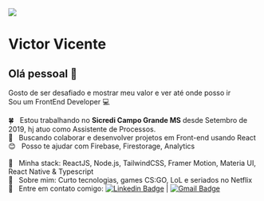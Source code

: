 
<img width="auto" src="https://i.pinimg.com/originals/38/e6/45/38e64532c3322f4cd4b7691f75e043a8.jpg">

# Victor Vicente

## Olá pessoal 👋
Gosto de ser desafiado e mostrar meu valor e ver até onde posso ir
<br/>
Sou um FrontEnd Developer :computer:

 :four_leaf_clover:  &nbsp; Estou trabalhando no **Sicredi Campo Grande MS** desde Setembro de 2019, hj atuo como Assistente de Processos.
 <br/> :green_heart: &nbsp; Buscando colaborar e desenvolver projetos em Front-end usando React
 <br/> :blush: &nbsp; Posso te ajudar com Firebase, Firestorage, Analytics  
 <br/>  :green_book: &nbsp; Minha stack: ReactJS, Node.js, TailwindCSS, Framer Motion, Materia UI,  React Native & Typescript
 <br/> 💬  &nbsp; Sobre mim: Curto tecnologias, games CS:GO, LoL e seriados no Netflix
 <br/> :email: &nbsp; Entre em contato comigo: [![Linkedin Badge](https://img.shields.io/badge/-Victor_Vicente-blue?style=flat-square&logo=Linkedin&logoColor=white&link=https://www.linkedin.com/in/victor-vicente-9b205a192/)](https://www.linkedin.com/in/victor-vicente-9b205a192/) 
| 
[![Gmail Badge](https://img.shields.io/badge/-victorantoniovicente@gmail.com-c14438?style=flat-square&logo=Gmail&logoColor=white&link=mailto:victorantoniovicente@gmail.com)](mailto:victorantoniovicente@gmail.com)
